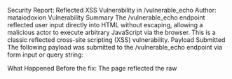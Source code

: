  Security Report: Reflected XSS Vulnerability in /vulnerable_echo
Author: mataiodoxion
 Vulnerability Summary
The /vulnerable_echo endpoint reflected user input directly into HTML without escaping, allowing a malicious actor to execute arbitrary JavaScript via the browser. This is a classic reflected cross-site scripting (XSS) vulnerability.
Payload Submitted
The following payload was submitted to the /vulnerable_echo endpoint via form input or query string:
<script>alert('xss')</script>
 What Happened
Before the fix:
The page reflected the raw <script> tag directly into the HTML body.
The browser interpreted and executed the script, resulting in an alert popup.
This demonstrated that untrusted input was being interpreted as active code rather than safe text.
� Root Cause
The server embedded the name parameter directly into the HTML response without escaping.
Any <script> tags or other HTML markup from the user were treated as executable code.
 Mitigation Applied
1. Escaped HTML output
User input is now sanitized using markupsafe.escape(name).
Special characters like <, >, and " are rendered as text, preventing execution of injected scripts.
2. Content Security Policy (CSP)
Added a CSP header to disallow external or inline scripts:
Content-Security-Policy: default-src 'self'; script-src 'self'
Provides defense-in-depth even if escaping is bypassed or missed.
Both fixes were implemented in app/server.py. Automated tests confirm that the payload is no longer executed or reflected unsafely.
Test Results (via Pytest)
$ pytest -v --tb=no
================================================================= test session starts =================================================================
platform linux -- Python 3.13.7, pytest-7.4.2, pluggy-1.6.0
rootdir: /home/mataiodoxion/School/CSP/procedures-lab
configfile: pytest.ini
collected 8 items

tests/test_endpoints.py::test_add_endpoint PASSED [ 12%]
tests/test_endpoints.py::test_fib_endpoint PASSED [ 25%]
tests/test_endpoints.py::test_item_crud PASSED [ 37%]
tests/test_endpoints.py::test_vulnerable_echo_reflection SKIPPED (Reflection test ignored because fixed test passes)
tests/test_endpoints.py::test_vulnerable_echo_fixed PASSED [ 62%]
tests/test_utils.py::test_add_simple PASSED [ 75%]
tests/test_utils.py::test_fib_basic PASSED [ 87%]
tests/test_utils.py::test_db_crud PASSED [100%]

============================================================ 7 passed, 1 skipped in 0.02s =============================================================

